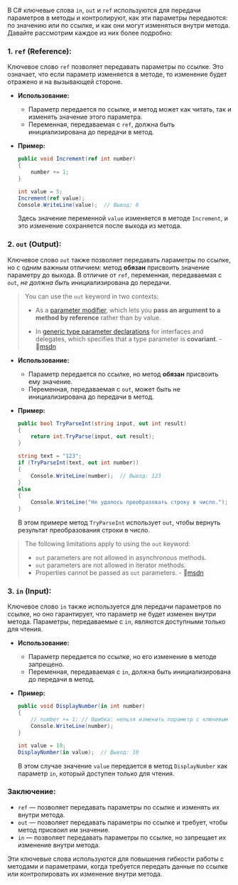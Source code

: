 
В C# ключевые слова `in`, `out` и `ref` используются для передачи параметров в методы и контролируют, как эти параметры передаются: по значению или по ссылке, и как они могут изменяться внутри метода. Давайте рассмотрим каждое из них более подробно:

### 1. `ref` (Reference):
Ключевое слово `ref` позволяет передавать параметры по ссылке. Это означает, что если параметр изменяется в методе, то изменение будет отражено и на вызывающей стороне. 

- **Использование:**
  - Параметр передается по ссылке, и метод может как читать, так и изменять значение этого параметра.
  - Переменная, передаваемая с `ref`, должна быть инициализирована до передачи в метод.

- **Пример:**
  ```csharp
  public void Increment(ref int number)
  {
      number += 1;
  }

  int value = 5;
  Increment(ref value);
  Console.WriteLine(value);  // Вывод: 6
  ```
  Здесь значение переменной `value` изменяется в методе `Increment`, и это изменение сохраняется после выхода из метода.

### 2. `out` (Output):
Ключевое слово `out` также позволяет передавать параметры по ссылке, но с одним важным отличием: метод **обязан** присвоить значение параметру до выхода. В отличие от `ref`, переменная, передаваемая с `out`, *не должна быть* инициализирована до передачи.

> You can use the `out` keyword in two contexts:
>
> - As a [parameter modifier](https://learn.microsoft.com/en-us/dotnet/csharp/language-reference/keywords/method-parameters#out-parameter-modifier), which lets you **pass an argument to a method by reference** rather than by value.
> 
> - In [generic type parameter declarations](https://learn.microsoft.com/en-us/dotnet/csharp/language-reference/keywords/out-generic-modifier) for interfaces and delegates, which specifies that a type parameter is **covariant**.
> \- 🔗[msdn](#https://learn.microsoft.com/en-us/dotnet/csharp/language-reference/keywords/out)


- **Использование:**
  - Параметр передается по ссылке, но метод **обязан** присвоить ему значение.
  - Переменная, передаваемая с `out`, может быть не инициализирована до передачи в метод.

- **Пример:**
  ```csharp
  public bool TryParseInt(string input, out int result)
  {
      return int.TryParse(input, out result);
  }

  string text = "123";
  if (TryParseInt(text, out int number))
  {
      Console.WriteLine(number);  // Вывод: 123
  }
  else
  {
      Console.WriteLine("Не удалось преобразовать строку в число.");
  }
  ```
  В этом примере метод `TryParseInt` использует `out`, чтобы вернуть результат преобразования строки в число. 

> The following limitations apply to using the `out` keyword:
>
> - `out` parameters are not allowed in asynchronous methods.
> - `out` parameters are not allowed in iterator methods.
> - Properties cannot be passed as `out` parameters.
>\- 🔗[msdn](#https://learn.microsoft.com/en-us/dotnet/csharp/language-reference/keywords/out)

### 3. `in` (Input):
Ключевое слово `in` также используется для передачи параметров по ссылке, но оно гарантирует, что параметр не будет изменен внутри метода. Параметры, передаваемые с `in`, являются доступными только для чтения.

- **Использование:**
  - Параметр передается по ссылке, но его изменение в методе запрещено.
  - Переменная, передаваемая с `in`, должна быть инициализирована до передачи в метод.

- **Пример:**
  ```csharp
  public void DisplayNumber(in int number)
  {
      // number += 1; // Ошибка: нельзя изменить параметр с ключевым словом in
      Console.WriteLine(number);
  }

  int value = 10;
  DisplayNumber(in value);  // Вывод: 10
  ```
  В этом случае значение `value` передается в метод `DisplayNumber` как параметр `in`, который доступен только для чтения.

### Заключение:
- `ref` — позволяет передавать параметры по ссылке и изменять их внутри метода.
- `out` — позволяет передавать параметры по ссылке и требует, чтобы метод присвоил им значение.
- `in` — позволяет передавать параметры по ссылке, но запрещает их изменение внутри метода.

Эти ключевые слова используются для повышения гибкости работы с методами и параметрами, когда требуется передать данные по ссылке или контролировать их изменение внутри метода.


